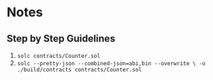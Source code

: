 # Notes
## Step by Step Guidelines

1. `solc contracts/Counter.sol`
2. `solc --pretty-json --combined-json=abi,bin --overwrite \ -o ./build/contracts contracts/Counter.sol`
